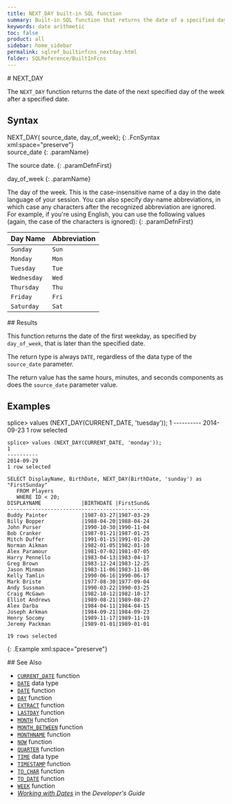 ```yaml
---
title: NEXT_DAY built-in SQL function
summary: Built-in SQL function that returns the date of a specified day
keywords: date arithmetic
toc: false
product: all
sidebar: home_sidebar
permalink: sqlref_builtinfcns_nextday.html
folder: SQLReference/BuiltInFcns
---
```

<section>
<div class="TopicContent" data-swiftype-index="true" markdown="1">
# NEXT_DAY

The `NEXT_DAY` function returns the date of the next specified day of
the week after a specified date.

## Syntax

<div class="fcnWrapperWide" markdown="1">
    NEXT_DAY( source_date, day_of_week);
{: .FcnSyntax xml:space="preserve"}

</div>
<div class="paramList" markdown="1">
source_date
{: .paramName}

The source date.
{: .paramDefnFirst}

day_of_week
{: .paramName}

The day of the week. This is the case-insensitive name of a day in the
date language of your session. You can also specify day-name
abbreviations, in which case any characters after the recognized
abbreviation are ignored. For example, if you're using English, you can
use the following values (again, the case of the characters is ignored):
{: .paramDefnFirst}

<table summary="Day of week abbreviations">
                    <col />
                    <col />
                    <thead>
                        <tr>
                            <th>Day Name</th>
                            <th>Abbreviation</th>
                        </tr>
                    </thead>
                    <tbody>
                        <tr>
                            <td><code>Sunday</code></td>
                            <td><code>Sun</code></td>
                        </tr>
                        <tr>
                            <td><code>Monday</code></td>
                            <td><code>Mon</code></td>
                        </tr>
                        <tr>
                            <td><code>Tuesday</code></td>
                            <td><code>Tue</code></td>
                        </tr>
                        <tr>
                            <td><code>Wednesday</code></td>
                            <td><code>Wed</code></td>
                        </tr>
                        <tr>
                            <td><code>Thursday</code></td>
                            <td><code>Thu</code></td>
                        </tr>
                        <tr>
                            <td><code>Friday</code></td>
                            <td><code>Fri</code></td>
                        </tr>
                        <tr>
                            <td><code>Saturday</code></td>
                            <td><code>Sat</code></td>
                        </tr>
                    </tbody>
                </table>
</div>
## Results

This function returns the date of the first weekday, as specified by
`day_of_week`, that is later than the specified date.

The return type is always `DATE`, regardless of the data type of the
`source_date` parameter.

The return value has the same hours, minutes, and seconds components as
does the `source_date` parameter value.

## Examples

<div class="preWrapper" markdown="1">
    splice> values (NEXT_DAY(CURRENT_DATE, 'tuesday'));
    1
    ----------
    2014-09-23
    1 row selected
    
    splice> values (NEXT_DAY(CURRENT_DATE, 'monday'));
    1
    ----------
    2014-09-29
    1 row selected
    
    SELECT DisplayName, BirthDate, NEXT_DAY(BirthDate, 'sunday') as "FirstSunday"
       FROM Players
       WHERE ID < 20;
    DISPLAYNAME             |BIRTHDATE |FirstSund&
    ----------------------------------------------
    Buddy Painter           |1987-03-27|1987-03-29
    Billy Bopper            |1988-04-20|1988-04-24
    John Purser             |1990-10-30|1990-11-04
    Bob Cranker             |1987-01-21|1987-01-25
    Mitch Duffer            |1991-01-15|1991-01-20
    Norman Aikman           |1982-01-05|1982-01-10
    Alex Paramour           |1981-07-02|1981-07-05
    Harry Pennello          |1983-04-13|1983-04-17
    Greg Brown              |1983-12-24|1983-12-25
    Jason Minman            |1983-11-06|1983-11-06
    Kelly Tamlin            |1990-06-16|1990-06-17
    Mark Briste             |1977-08-30|1977-09-04
    Andy Sussman            |1990-03-22|1990-03-25
    Craig McGawn            |1982-10-12|1982-10-17
    Elliot Andrews          |1989-08-21|1989-08-27
    Alex Darba              |1984-04-11|1984-04-15
    Joseph Arkman           |1984-09-21|1984-09-23
    Henry Socomy            |1989-11-17|1989-11-19
    Jeremy Packman          |1989-01-01|1989-01-01
    
    19 rows selected
{: .Example xml:space="preserve"}

</div>
## See Also

* [`CURRENT_DATE`](sqlref_builtinfcns_currentdate.html) function
* [`DATE`](sqlref_builtinfcns_date.html) data type
* [`DATE`](sqlref_builtinfcns_date.html) function
* [`DAY`](sqlref_builtinfcns_day.html) function
* [`EXTRACT`](sqlref_builtinfcns_extract.html) function
* [`LASTDAY`](sqlref_builtinfcns_day.html) function
* [`MONTH`](sqlref_builtinfcns_month.html) function
* [`MONTH_BETWEEN`](sqlref_builtinfcns_monthbetween.html) function
* [`MONTHNAME`](sqlref_builtinfcns_monthname.html) function
* [`NOW`](sqlref_builtinfcns_now.html) function
* [`QUARTER`](sqlref_builtinfcns_quarter.html) function
* [`TIME`](sqlref_builtinfcns_time.html) data type
* [`TIMESTAMP`](sqlref_builtinfcns_timestamp.html) function
* [`TO_CHAR`](sqlref_builtinfcns_char.html) function
* [`TO_DATE`](sqlref_builtinfcns_date.html) function
* [`WEEK`](sqlref_builtinfcns_week.html) function
* *[Working with Dates](developers_fundamentals_dates.html)* in the
  *Developer's Guide*

</div>
</section>

